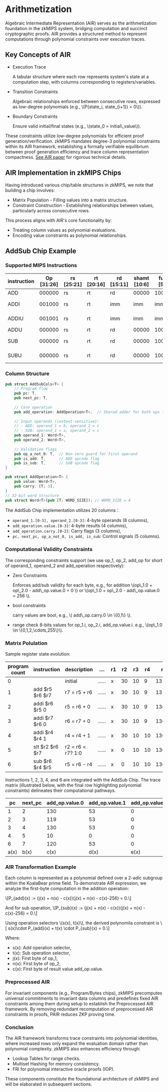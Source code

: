 # Arithmetization

Algebraic Intermediate Representation (AIR) serves as the arithmetization foundation in the zkMIPS system, bridging computation and succinct cryptographic proofs. AIR provides a structured method to represent computations through polynomial constraints over execution traces.

## Key Concepts of AIR
- Execution Trace
  
  A tabular structure where each row represents system's state at a computation step, with columns corresponding to registers/variables. 

- Transition Constraints
  
  Algebraic relationships enforced between consecutive rows, expressed as low-degree polynomials (e.g., \\(P(state_i, state_{i+1}) = 0\\)).

- Boundary Constraints
  
  Ensure valid initial/final states (e.g., \\(state_0 = initial\\_value\\)).

These constraints utilize low-degree polynomials for efficient proof generation/verification. zkMIPS mandates degree-3 polynomial constraints within its AIR framework, establishing a formally verifiable equilibrium between proof generation efficiency and trace column representation compactness. [See AIR paper](https://eprint.iacr.org/2023/661.pdf) for rigorous technical details.

## AIR Implementation in zkMIPS Chips

Having introduced various chip/table structures in zkMIPS, we note that building a chip involves:
- ​Matrix Population - Filling values into a matrix structure.
- Constraint Construction - Establishing relationships between values, particularly across consecutive rows.

This process aligns with AIR's core functionality by:
- Treating column values as polynomial evaluations.
- Encoding value constraints as polynomial relationships.

## AddSub Chip Example

### Supported MIPS Instructions

| instruction | Op [31:26] | rs [25:21]  | rt [20:16]  | rd [15:11]  | shamt [10:6] | func [5:0]  | function                                                     |
| ----------- | ---------- | ----------- | ----------- | ----------- | ------------ | ----------- | ------------------------------------------------------------ |
| ADD         | 000000     | rs          | rt          | rd          | 00000        | 100000      | rd = rs+rt                                                   |
| ADDI        | 001000     | rs          | rt          | imm         | imm          | imm         | rt = rs + sext(imm)                                          |
| ADDIU       | 001001     | rs          | rt          | imm         | imm          | imm         | rt = rs + sext(imm)                                          |
| ADDU        | 000000     | rs          | rt          | rd          | 00000        | 100001      | rd = rs+rt                                                   |
| SUB         | 000000     | rs          | rt          | rd          | 00000        | 100010      | rd = rs - rt                                                 |
| SUBU        | 000000     | rs          | rt          | rd          | 00000        | 100011      | rd = rs - rt |


### Column Structure

```rust
pub struct AddSubCols<T> {
    // Program flow
    pub pc: T,          
    pub next_pc: T,    
    
    // Core operation
    pub add_operation: AddOperation<T>,  // Shared adder for both ops (a = b + c)
    
    // Input operands (context-sensitive):
    // - ADD: operand_1 = b, operand_2 = c 
    // - SUB: operand_1 = a, operand_2 = c
    pub operand_1: Word<T>,  
    pub operand_2: Word<T>,
    
    // Validation flags
    pub op_a_not_0: T,  // Non-zero guard for first operand
    pub is_add: T,      // ADD opcode flag
    pub is_sub: T,      // SUB opcode flag
}

pub struct AddOperation<T> {
    pub value: Word<T>,
    pub carry: [T; 3],
}
// 32-bit word structure
pub struct Word<T>(pub [T; WORD_SIZE]); // WORD_SIZE = 4
```

The AddSub Chip implementation utilizes 20 columns：
- `operand_1.[0-3], operand_2.[0-3]`: 4-byte operands (8 columns), 
- `add_operation.value.[0-3]`: 4-byte results (4 columns),
- `add_operation.carry.[0-2]`: Carry flags (3 columns),
- `pc, next_pc, op_a_not_0, is_add, is_sub`: Control signals (5 columns).

### Computational Validity Constraints 

The corresponding constraints support (we use op_1, op_2, add_op for short of operand_1, operand_2 and add_operation respectively):
- Zero Constraints

  Enforces add/sub validity for each byte, e.g., for addition \\(op\\_1.0 + op\\_2.0 - add\\_op.value.0 = 0 \\) or \\(op\\_1.0 + op\\_2.0 - add\\_op.value.0 = 256 \\).
- bool constraints
 
  carry values are bool, e.g., \\( add\\_op.carry.0 \in \\{0,1\\} \\).
- range check
  8-bits values for op_1.i, op_2.i, add_op.value.i. e.g., \\(op\\_1.0 \in \\{0,1,2,\cdots,255\\}\\).

### Matrix Polulation

Sample register state evolution:

| program count | instruction | description | ....  | r1  | r2  | r3 | r4 | r5| r6| r7|                                                   
|------| ---------- | ----------- | ------- | ----|---|--- | ---|----|----- | -----------| 
| 0        |      | initial        | ......      | x     | 30|10|9|13|13685| 21| 
| 1        | add $r5 $r6 $r7   | r7 = r5 + r6 | ...... | x   | 30|10|9|13|13685| 13698| 
| 2        | addi $r6 $r5 0    | r5 = r6 + 0  | ...... | x   | 30|10|9|13685|13685| 13698| 
| 3        | addi $r7 $r6 0    | r6 = r7 + 0  | ...... | x   | 30|10|9|13685|13698|13698 | 
| 4        | addi $r4 $r4 1    | r4 = r4 + 1  | ...... | x   | 30|10|10|13685|13698| 13698| 
| 5        | slt $r2 $r6 $r7   | r2 = r6 < r7? 1:0| ......| x| 0|10|10|13685|13698| 13698| 
| 6        | sub $r6 $r4 $r5  | r5 = r6 - r4 | ...... |    x | 0|10|10|13688|13698| 13698| 

Instructions 1, 2, 3, 4, and 6 are integrated with the AddSub Chip. The trace matrix (illustrated below, with the final row highlighting polynomial constraints) delineates their computational pathways.

| pc|next_pc | add_op.value.0 | add_op.value.1 |add_op.value.2|add_op.value.3| add_op.carry.0  | add_op.carry.1  |add_op.carry.2| op_1.0 | op_1.1 | op_1.2|op_1.3|  op_2.0 | op_2.1 | op_2.2|op_1.3|op_a_not_0|is_add|is_sub|                                                   
|--|--|---|---- |---- |---|----| --|--|---|---| ---|----|---|-- |--|--|--|--|--|
|1|2|130|53|0|0|0|0|0|13|0|0|0|117|53|0|0|1|1|0|
|2|3|119|53|0|0|0|0|0|119|53|0|0|0|0|0|0|1|1|0| 
|3|4|130|53|0|0|0|0|0|130|53|0|0|0|0|0|0|1|1|0| 
|4|5|10|0|0|0|0|0|0|9|0|0|0|1|0|0|0|1|1|0| 
|6|7|120|53|0|0|0|0|0|130|53|0|0|10|0|0|0|1|0|1| 
|a(x)|b(x)|c(x)|d(x)|e(x)|f(x)|g(x)|h(x)|i(x)|j(x)|k(x)|l(x)|m(x)|n(x)|o(x)|p(x)|q(x)|r(x)|s(x)|t(x)|

### AIR Transformation Example

Each column is represented as a polynomial defined over a ​​2-adic subgroup​​ within the ​​KoalaBear prime field​​. To demonstrate AIR expression, we analyze the ​​first-byte computation​​ in the addition operation: 

\\[P_{add}(x) := (j(x) + n(x) - c(x))(j(x) + n(x) - c(x)-256) = 0.\\]

And for sub operation, 
\\[P_{sub}(x) := (j(x) + n(x) - c(x))(j(x) + n(x) - c(x)-256) = 0.\\]

Using operation selectors \\(s(x), t(x)\\),  the derived polynomila constraint is 
\\[ s(x)\cdot P_{add}(x) + t(x) \cdot P_{sub}(x) = 0.\\]

Where:​​
- s(x): Add operation selector,
- t(x): Sub operation selector,
- j(x): First byte of op_1, 
- n(x): First byte of op_2,
- c(x): First byte of result value add_op.value.

###  Preprocessed AIR

For invariant components (e.g., Program/Bytes chips), zkMIPS precomputes universal commitments to invariant data columns and predefines fixed AIR constraints among them during setup to establish the Preprocessed AIR framework. By removing redundant recomputation of preprocessed AIR constraints in proofs, PAIR reduces ZKP proving time.

### Conclusion

The AIR framework transforms trace constraints into polynomial identities, where increased rows only expand the evaluation domain rather than polynomial complexity. zkMIPS also enhances efficiency through:
- ​Lookup Tables​​ for range checks.
- ​Multiset Hashing​​ for memory consistency.
- ​FRI for polynomial interactive oracle proofs (IOP).
​

These components constitute the foundational architecture of zkMIPS and will be elaborated in subsequent sections. 
